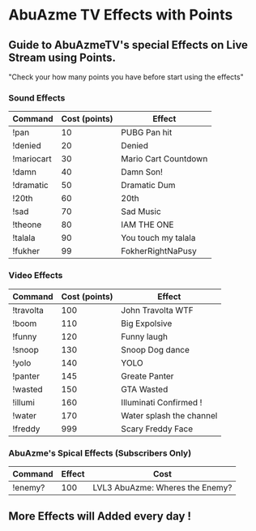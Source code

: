 # AbuAzme TV Effects with Points

<h2>Guide to AbuAzmeTV's special Effects on Live Stream using Points. </h2>
"Check your how many points you have before start using the effects"


<h3> Sound Effects </h3>

| Command | Cost (points) | Effect |
|---|---|---|
| !pan | 10 |PUBG Pan hit |
| !denied | 20 | Denied |
| !mariocart | 30 | Mario Cart Countdown |   
| !damn | 40 | Damn Son! |   
| !dramatic | 50 | Dramatic Dum | 
| !20th | 60 | 20th |
| !sad | 70 | Sad Music |
| !theone | 80 | IAM THE ONE |
| !talala | 90 | You touch my talala |
| !fukher | 99 | FokherRightNaPusy


<h3>Video Effects</h3>

| Command | Cost (points) | Effect |
|---|---|---|
| !travolta | 100 | John Travolta WTF | 
| !boom | 110 |  Big Expolsive |  
| !funny | 120 | Funny laugh | 
| !snoop | 130 | Snoop Dog dance |    
| !yolo | 140 | YOLO | 
| !panter |145 | Greate Panter |
| !wasted | 150 | GTA Wasted | 
| !illumi | 160 | Illuminati Confirmed ! |
| !water | 170 | Water splash the channel |
| !freddy | 999 | Scary Freddy Face |


<h3>AbuAzme's Spical Effects (Subscribers Only)</h3>

| Command  | Effect | Cost | 
|---|---|---|
| !enemy? | 100 | LVL3 AbuAzme: Wheres the Enemy? |


<h2>More Effects will Added every day !<h2>


  
